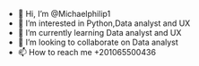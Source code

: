 - 👋 Hi, I’m @Michaelphilip1
- 👀 I’m interested in Python,Data analyst and UX
- 🌱 I’m currently learning Data analyst and UX
- 💞️ I’m looking to collaborate on Data analyst
- 📫 How to reach me +201065500436

<!---
Michaelphilip1/Michaelphilip1 is a ✨ special ✨ repository because its `README.md` (this file) appears on your GitHub profile.
You can click the Preview link to take a look at your changes.
--->
